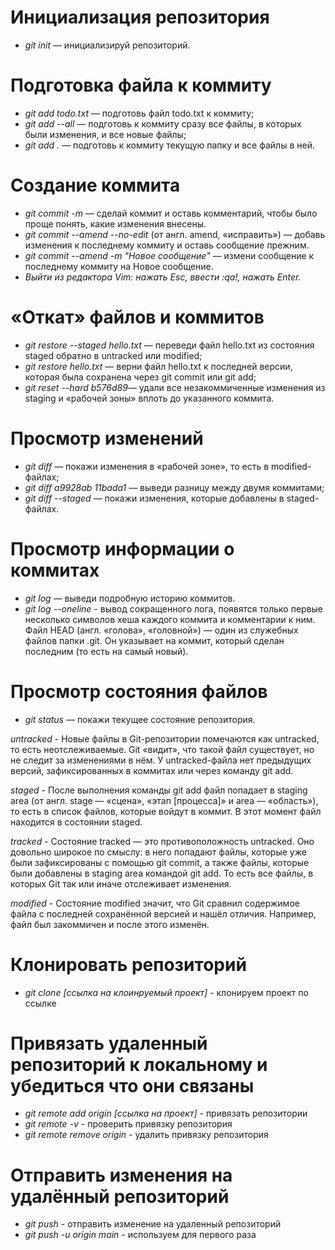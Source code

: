 # Инициализация репозитория


* *git init* — инициализируй репозиторий.


# Подготовка файла к коммиту


* *git add todo.txt* — подготовь файл todo.txt к коммиту;
* *git add --all* — подготовь к коммиту сразу все файлы, в которых были изменения, и все новые файлы;
* *git add .* — подготовь к коммиту текущую папку и все файлы в ней.

# Создание коммита


* *git commit -m* — сделай коммит и оставь комментарий, чтобы было проще понять, какие изменения внесены.
* *git commit --amend --no-edit* (от англ. amend, «исправить») — добавь изменения к последнему коммиту и оставь сообщение прежним.
* *git commit --amend -m "Новое сообщение"* — измени сообщение к последнему коммиту на Новое сообщение.
* *Выйти из редактора Vim: нажать Esc, ввести :qa!, нажать Enter.*


# «Откат» файлов и коммитов

* *git restore --staged hello.txt*  — переведи файл hello.txt из состояния staged обратно в untracked или modified;
* *git restore hello.txt* — верни файл hello.txt к последней версии, которая была сохранена через git commit или git add;
* *git reset --hard b576d89*— удали все незакоммиченные изменения из staging и «рабочей зоны» вплоть до указанного коммита.


# Просмотр изменений

* *git diff* — покажи изменения в «рабочей зоне», то есть в modified-файлах;
* *git diff a9928ab 11bada1* — выведи разницу между двумя коммитами;
* *git diff --staged* — покажи изменения, которые добавлены в staged-файлах.


# Просмотр информации о коммитах


* *git log*  — выведи подробную историю коммитов.
* *git log --oneline* - вывод сокращенного лога, появятся только первые несколько символов хеша каждого коммита и комментарии к ним. 
Файл HEAD (англ. «голова», «головной») — один из служебных файлов папки .git. Он указывает на коммит, который сделан последним (то есть на самый новый).

# Просмотр состояния файлов


* *git status* — покажи текущее состояние репозитория.


*untracked* - Новые файлы в Git-репозитории помечаются как untracked, то есть неотслеживаемые. Git «видит», что такой файл существует, но не следит за изменениями в нём. У untracked-файла нет предыдущих версий, зафиксированных в коммитах или через команду git add.


*staged* - После выполнения команды git add файл попадает в staging area (от англ. stage — «сцена», «этап [процесса]» и area — «область»), то есть в список файлов, которые войдут в коммит. В этот момент файл находится в состоянии staged.


*tracked* - Состояние tracked — это противоположность untracked. Оно довольно широкое по смыслу: в него попадают файлы, которые уже были зафиксированы с помощью git commit, а также файлы, которые были добавлены в staging area командой git add. То есть все файлы, в которых Git так или иначе отслеживает изменения.


*modified* - Состояние modified значит, что Git сравнил содержимое файла с последней сохранённой версией и нашёл отличия. Например, файл был закоммичен и после этого изменён.

# Клонировать репозиторий


* *git clone [ссылка на клоинруемый проект]* - клонируем проект по ссылке


# Привязать удаленный репозиторий к локальному и убедиться что они связаны


* *git remote add origin [ссылка на проект]* - привязать репозитории
* *git remote -v* - проверить привязку репозитория
* *git remote remove origin* - удалить привязку репозитория

# Отправить изменения на удалённый репозиторий


* *git push* - отправить изменение на удаленный репозиторий
* *git push -u origin main* - используем для первого раза

